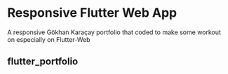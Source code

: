 # Responsive Flutter Web App

A responsive Gökhan Karaçay portfolio that coded to make some workout on especially on Flutter-Web

## flutter_portfolio